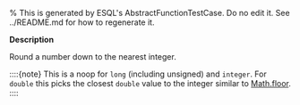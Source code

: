 % This is generated by ESQL's AbstractFunctionTestCase. Do no edit it. See ../README.md for how to regenerate it.

**Description**

Round a number down to the nearest integer.

::::{note}
This is a noop for `long` (including unsigned) and `integer`.
For `double` this picks the closest `double` value to the integer
similar to [Math.floor](https://docs.oracle.com/en/java/javase/11/docs/api/java.base/java/lang/Math.html#floor(double)).
::::


